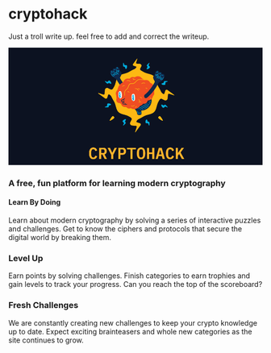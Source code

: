 # cryptohack
Just a troll write up. feel free to add and correct the writeup.

![alt text](https://github.com/gurainzu/cryptohack/blob/main/cryptohack.png?raw=true)
### A free, fun platform for learning modern cryptography
#### Learn By Doing
Learn about modern cryptography by solving a series of interactive puzzles and challenges. Get to know the ciphers and protocols that secure the digital world by breaking them.
### Level Up
Earn points by solving challenges. Finish categories to earn trophies and gain levels to track your progress. Can you reach the top of the scoreboard?
### Fresh Challenges
We are constantly creating new challenges to keep your crypto knowledge up to date. Expect exciting brainteasers and whole new categories as the site continues to grow.
